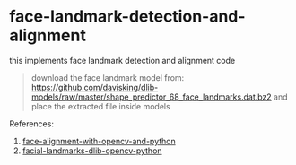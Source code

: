 # face-landmark-detection-and-alignment
this implements face landmark detection and alignment code

> download the face landmark model from:
> https://github.com/davisking/dlib-models/raw/master/shape_predictor_68_face_landmarks.dat.bz2 
> and place the extracted file inside models

References:
1. [face-alignment-with-opencv-and-python](https://www.pyimagesearch.com/2017/05/22/face-alignment-with-opencv-and-python/)
2. [facial-landmarks-dlib-opencv-python](https://www.pyimagesearch.com/2017/04/03/facial-landmarks-dlib-opencv-python/)
